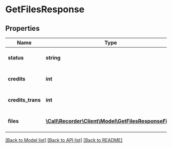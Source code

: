 # GetFilesResponse

## Properties
Name | Type | Description | Notes
------------ | ------------- | ------------- | -------------
**status** | **string** |  | [optional] [default to '']
**credits** | **int** |  | [optional] [default to '']
**credits_trans** | **int** |  | [optional] [default to '']
**files** | [**\Call\Recorder\Client\Model\GetFilesResponseFile[]**](GetFilesResponseFile.md) |  | [optional] [default to '']

[[Back to Model list]](../README.md#documentation-for-models) [[Back to API list]](../README.md#documentation-for-api-endpoints) [[Back to README]](../README.md)


